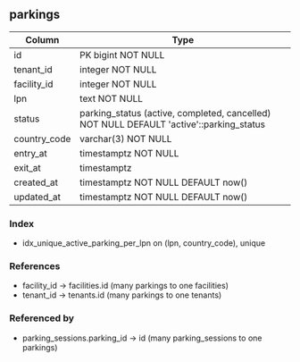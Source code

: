 ## parkings

| Column | Type |
|--------|------|
| id | PK bigint NOT NULL |
| tenant_id | integer NOT NULL |
| facility_id | integer NOT NULL |
| lpn | text NOT NULL |
| status | parking_status (active, completed, cancelled) NOT NULL DEFAULT 'active'::parking_status |
| country_code | varchar(3) NOT NULL |
| entry_at | timestamptz NOT NULL |
| exit_at | timestamptz |
| created_at | timestamptz NOT NULL DEFAULT now() |
| updated_at | timestamptz NOT NULL DEFAULT now() |

### Index

- idx_unique_active_parking_per_lpn on (lpn, country_code), unique

### References

- facility_id → facilities.id (many parkings to one facilities)
- tenant_id → tenants.id (many parkings to one tenants)

### Referenced by

- parking_sessions.parking_id → id (many parking_sessions to one parkings)

